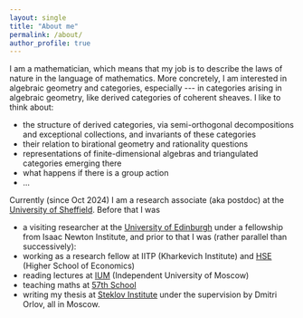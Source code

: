 ```yaml
---
layout: single
title: "About me"
permalink: /about/
author_profile: true
---
```

I am a mathematician, which means that my job is to describe the laws of nature in the language of mathematics. More concretely, I am interested in algebraic geometry and categories, especially --- in categories arising in algebraic geometry, like derived categories of coherent sheaves. I like to think about:
- the structure of derived categories, via semi-orthogonal decompositions and exceptional collections, and invariants of these categories
- their relation to birational geometry and rationality questions
- representations of finite-dimensional algebras and triangulated categories emerging there
- what happens if there is a group action
- ...


Currently (since Oct 2024) I am a research associate (aka postdoc) at the [University of Sheffield](https://agmp.sites.sheffield.ac.uk). 
Before that I was 
- a visiting researcher at the [University of Edinburgh](https://maths.ed.ac.uk) under a fellowship from Isaac Newton Institute,
and prior to that I was (rather parallel than successively):
- working as a research fellow at IITP (Kharkevich Institute) and [HSE](https://ag.hse.ru/en/) (Higher School of Economics)
- reading lectures at [IUM](https://mccme.ru/en/nmu/) (Independent University of Moscow)
- teaching maths at [57th School](https://sch57.ru/index.en.html)
- writing my thesis at [Steklov Institute](https://www.mi-ras.ru/?l=1) under the supervision by Dmitri Orlov,
all in Moscow.
